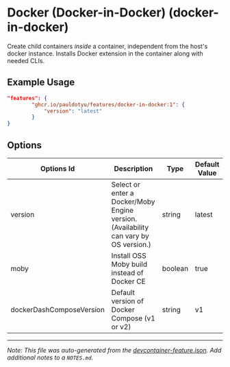 
# Docker (Docker-in-Docker) (docker-in-docker)

Create child containers *inside* a container, independent from the host's docker instance. Installs Docker extension in the container along with needed CLIs.

## Example Usage

```json
"features": {
        "ghcr.io/pauldotyu/features/docker-in-docker:1": {
            "version": "latest"
        }
}
```

## Options

| Options Id | Description | Type | Default Value |
|-----|-----|-----|-----|
| version | Select or enter a Docker/Moby Engine version. (Availability can vary by OS version.) | string | latest |
| moby | Install OSS Moby build instead of Docker CE | boolean | true |
| dockerDashComposeVersion | Default version of Docker Compose (v1 or v2) | string | v1 |



---

_Note: This file was auto-generated from the [devcontainer-feature.json](https://github.com/pauldotyu/features/blob/main/src/docker-in-docker/devcontainer-feature.json).  Add additional notes to a `NOTES.md`._
